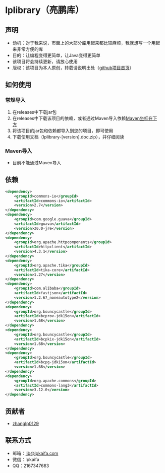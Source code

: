 # lplibrary（亮鹏库）
## 声明
- 动机：对于我来说，市面上的大部分库用起来都比较麻烦，我就想写一个用起来非常方便的库
- 目的：让编程变得更简单，让Java变得更简单
- 该项目将会持续更新，请放心使用
- 版权：该项目为本人原创，转载请说明出处（[github项目首页](https://github.com/zhanglp0129/lplibrary)）
## 如何使用
### 常规导入
1. 在releases中下载jar包
2. 在releases中下载该项目的依赖，或者通过Maven导入依赖[Maven坐标在下方](https://github.com/zhanglp0129/lplibrary#%E4%BE%9D%E8%B5%96)
3. 将该项目的jar包和依赖都导入到您的项目，即可使用
4. 下载使用文档（lplibrary-[version].doc.zip），并仔细阅读
### Maven导入
- 目前不能通过Maven导入
## 依赖
```xml
<dependency>
    <groupId>commons-io</groupId>
    <artifactId>commons-io</artifactId>
    <version>2.7</version>
</dependency>
<dependency>
    <groupId>com.google.guava</groupId>
    <artifactId>guava</artifactId>
    <version>30.0-jre</version>
</dependency>
<dependency>
    <groupId>org.apache.httpcomponents</groupId>
    <artifactId>httpclient</artifactId>
    <version>4.3.1</version>
</dependency>
<dependency>
    <groupId>org.apache.tika</groupId>
    <artifactId>tika-core</artifactId>
    <version>1.27</version>
</dependency>
<dependency>
    <groupId>com.alibaba</groupId>
    <artifactId>fastjson</artifactId>
    <version>1.2.67_noneautotype2</version>
</dependency>
<dependency>
    <groupId>org.bouncycastle</groupId>
    <artifactId>bcprov-jdk15on</artifactId>
    <version>1.68</version>
</dependency>
<dependency>
    <groupId>org.bouncycastle</groupId>
    <artifactId>bcpkix-jdk15on</artifactId>
    <version>1.68</version>
</dependency>
<dependency>
    <groupId>org.bouncycastle</groupId>
    <artifactId>bcpg-jdk15on</artifactId>
    <version>1.68</version>
</dependency>
<dependency>
    <groupId>org.apache.commons</groupId>
    <artifactId>commons-lang3</artifactId>
    <version>3.12.0</version>
</dependency>
```
## 贡献者
- [zhanglp0129](https://github.com/zhanglp0129)
## 联系方式
- 邮箱：lib@lpkaifa.com
- 微信：lpkaifa
- QQ：2167347683
